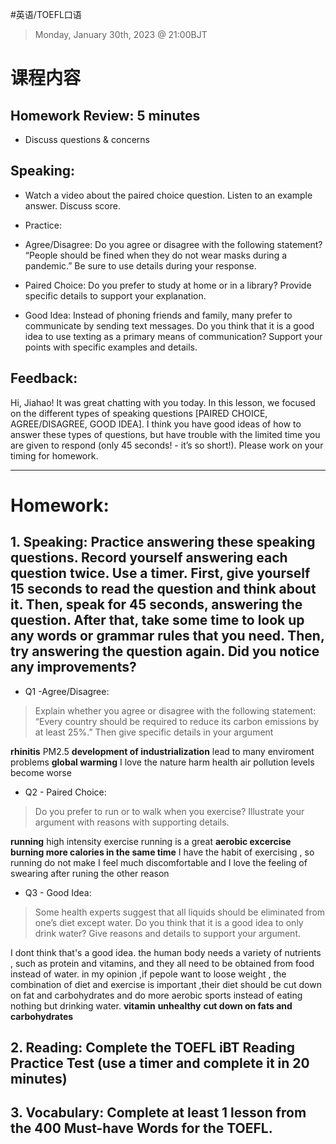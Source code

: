 #英语/TOEFL口语 

> Monday, January 30th, 2023 @ 21:00BJT

# 课程内容 
## Homework Review: 5 minutes
- Discuss questions & concerns
## Speaking: 
- Watch a video about the paired choice question. Listen to an example answer. Discuss score.

- Practice:
-   Agree/Disagree: Do you agree or disagree with the following statement? “People should be fined when they do not wear masks during a pandemic.” Be sure to use details during your response.
-   Paired Choice: Do you prefer to study at home or in a library? Provide specific details to support your explanation.
-   Good Idea: Instead of phoning friends and family, many prefer to communicate by sending text messages. Do you think that it is a good idea to use texting as a primary means of communication? Support your points with specific examples and details.
## Feedback: 
Hi, Jiahao! It was great chatting with you today. In this lesson, we focused on the different types of speaking questions [PAIRED CHOICE, AGREE/DISAGREE, GOOD IDEA]. I think you have good ideas of how to answer these types of questions, but have trouble with the limited time you are given to respond (only 45 seconds! - it’s so short!). Please work on your timing for homework.

---
# Homework:
## 1. Speaking: Practice answering these speaking questions. Record yourself answering each question twice. Use a timer. First, give yourself 15 seconds to read the question and think about it. Then, speak for 45 seconds, answering the question. After that, take some time to look up any words or grammar rules that you need. Then, try answering the question again. Did you notice any improvements?
- Q1 -Agree/Disagree:
> Explain whether you agree or disagree with the following statement: “Every country should be required to reduce its carbon emissions by at least 25%.” Then give specific details in your argument

**rhinitis**   PM2.5
**development of industrialization**  lead to many enviroment problems
**global warming** 
I love the nature
harm health 
air pollution levels become worse


- Q2 - Paired Choice: 
> Do you prefer to run or to walk when you exercise? Illustrate your argument with reasons with supporting details.

**running** 
high intensity exercise
running is a great **aerobic excercise** 
**burning more calories in the same time** 
I have the habit of exercising , so running do not make I feel much discomfortable  and I love the feeling of swearing after runing 
the other reason 
- Q3 - Good Idea:
> Some health experts suggest that all liquids should be eliminated from one’s diet except water. Do you think that it is a good idea to only drink water? Give reasons and details to support your argument.

I dont think that's a good idea. 
the human body needs a variety of nutrients , such as protein and vitamins, and they all need to be obtained from food instead of water.
in my opinion ,if pepole want to loose weight , the combination of diet and exercise is important ,their diet should be cut down on fat and carbohydrates and do more aerobic sports instead of eating nothing but drinking water.
**vitamin** **unhealthy**  **cut down on fats and carbohydrates**
## 2. Reading: Complete the TOEFL iBT Reading Practice Test (use a timer and complete it in 20 minutes)
## 3. Vocabulary: Complete at least 1 lesson from the 400 Must-have Words for the TOEFL.